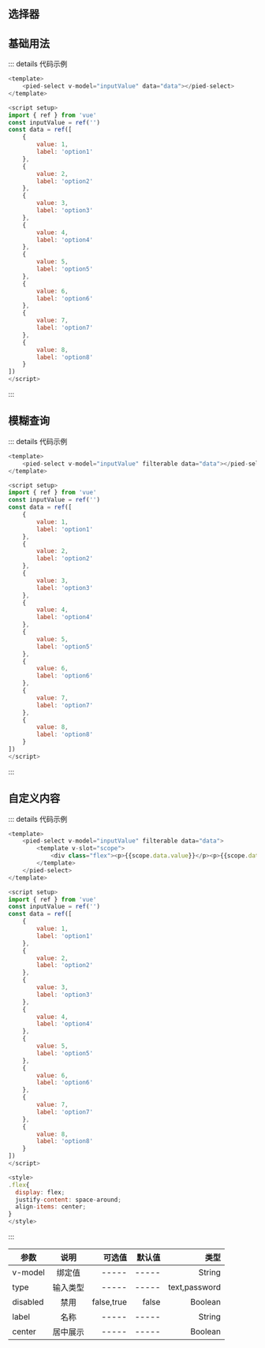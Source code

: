 ## 选择器

## 基础用法

<pied-select v-model="inputValue" :data="data"></pied-select>

::: details 代码示例
```js
<template>
    <pied-select v-model="inputValue" data="data"></pied-select>
</template>

<script setup>
import { ref } from 'vue'
const inputValue = ref('')
const data = ref([
    {
        value: 1,
        label: 'option1'
    },
    {
        value: 2,
        label: 'option2'
    },
    {
        value: 3,
        label: 'option3'
    },
    {
        value: 4,
        label: 'option4'
    },
    {
        value: 5,
        label: 'option5'
    },
    {
        value: 6,
        label: 'option6'
    },
    {
        value: 7,
        label: 'option7'
    },
    {
        value: 8,
        label: 'option8'
    }
])
</script>
```
:::

## 模糊查询

<pied-select v-model="inputValue1" filterable :data="data"></pied-select>

::: details 代码示例
```js
<template>
    <pied-select v-model="inputValue" filterable data="data"></pied-select>
</template>

<script setup>
import { ref } from 'vue'
const inputValue = ref('')
const data = ref([
    {
        value: 1,
        label: 'option1'
    },
    {
        value: 2,
        label: 'option2'
    },
    {
        value: 3,
        label: 'option3'
    },
    {
        value: 4,
        label: 'option4'
    },
    {
        value: 5,
        label: 'option5'
    },
    {
        value: 6,
        label: 'option6'
    },
    {
        value: 7,
        label: 'option7'
    },
    {
        value: 8,
        label: 'option8'
    }
])
</script>
```
:::

## 自定义内容

<pied-select v-model="inputValue2" filterable :data="data">
    <template v-slot="scope">
        <div class="flex"><p>{{scope.data.value}}</p><p>{{scope.data.label}}</p></div>
    </template>
</pied-select>

::: details 代码示例
```js
<template>
    <pied-select v-model="inputValue" filterable data="data">
        <template v-slot="scope">
            <div class="flex"><p>{{scope.data.value}}</p><p>{{scope.data.label}}</p></div>
        </template>
    </pied-select>
</template>

<script setup>
import { ref } from 'vue'
const inputValue = ref('')
const data = ref([
    {
        value: 1,
        label: 'option1'
    },
    {
        value: 2,
        label: 'option2'
    },
    {
        value: 3,
        label: 'option3'
    },
    {
        value: 4,
        label: 'option4'
    },
    {
        value: 5,
        label: 'option5'
    },
    {
        value: 6,
        label: 'option6'
    },
    {
        value: 7,
        label: 'option7'
    },
    {
        value: 8,
        label: 'option8'
    }
])
</script>

<style>
.flex{
  display: flex;
  justify-content: space-around;
  align-items: center;
}
</style>
```
:::

| 参数          |      说明  |  可选值 | 默认值 | 类型 | 
| -------------| :-------------: | ----------: | -------------: |  ----------: | 
| v-model      |  绑定值          | -----       | -----          |  String | 
| type         |   输入类型    |    -----       | -----        |  text,password |
| disabled     |   禁用           |   false,true |  false        |  Boolean |
| label        |   名称         |    -----     | -----         | String  |
| center         |   居中展示    |    -----       | -----        |  Boolean |

<script>
export default {
    data(){
        return {
            inputValue: '',
            inputValue1: '',
            inputValue2: '',
            inputValue3: '',
            inputValue4: '',
            inputValue5: '',
            data: [
                {
                    value: 1,
                    label: 'option1'
                },
                {
                    value: 2,
                    label: 'option2'
                },
                {
                    value: 3,
                    label: 'option3'
                },
                {
                    value: 4,
                    label: 'option4'
                },
                {
                    value: 5,
                    label: 'option5'
                },
                {
                    value: 6,
                    label: 'option6'
                },
                {
                    value: 7,
                    label: 'option7'
                },
                {
                    value: 8,
                    label: 'option8'
                }
            ]
        }
    }
}

</script>

<style scoped>
.flex{
  display: flex;
  justify-content: space-around;
  align-items: center;
}
</style>